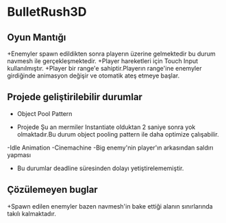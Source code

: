 # BulletRush3D


## Oyun Mantığı

+Enemyler spawn edildikten sonra playerın üzerine gelmektedir bu durum navmesh ile gerçekleşmektedir.
+Player hareketleri için Touch Input kullanılmıştır.
+Player bir range'e sahiptir.Playerın range'ine enemyler girdiğinde animasyon değişir ve otomatik ateş etmeye başlar.


## Projede geliştirilebilir durumlar 

- Object Pool Pattern
+ Projede Şu an mermiler Instantiate olduktan 2 saniye sonra yok olmaktadır.Bu durum object pooling pattern ile daha optimize çalışabilir.

-Idle Animation
-Cinemachine
-Big enemy'nin player'ın arkasından saldırı yapması
+ Bu durumlar deadline süresinden dolayı yetiştirelememiştir.

## Çözülemeyen buglar

+Spawn edilen enemyler bazen navmesh'in bake ettiği alanın sınırlarında takılı kalmaktadır.
